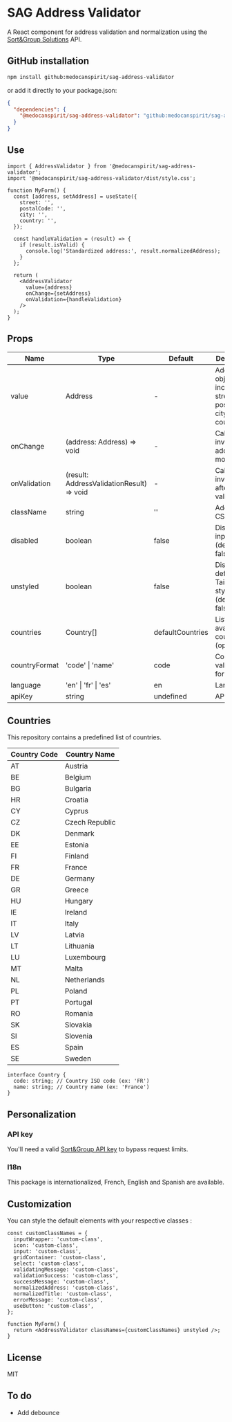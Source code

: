 # SAG Address Validator

A React component for address validation and normalization using the [Sort&Group Solutions](https://www.sortandgroup.com/) API.

## GitHub installation

```bash
npm install github:medocanspirit/sag-address-validator
```

or add it directly to your package.json:

```json
{
  "dependencies": {
    "@medocanspirit/sag-address-validator": "github:medocanspirit/sag-address-validator"
  }
}
```

## Use

```tsx
import { AddressValidator } from '@medocanspirit/sag-address-validator';
import '@medocanspirit/sag-address-validator/dist/style.css';

function MyForm() {
  const [address, setAddress] = useState({
    street: '',
    postalCode: '',
    city: '',
    country: '',
  });

  const handleValidation = (result) => {
    if (result.isValid) {
      console.log('Standardized address:', result.normalizedAddress);
    }
  };

  return (
    <AddressValidator
      value={address}
      onChange={setAddress}
      onValidation={handleValidation}
    />
  );
}
```

## Props

| Name          | Type                                      | Default          | Description                                                    |
| ------------- | ----------------------------------------- | ---------------- | -------------------------------------------------------------- |
| value         | Address                                   | -                | Address object including street, postal code, city and country |
| onChange      | (address: Address) => void                | -                | Callback invoked on address modification                       |
| onValidation  | (result: AddressValidationResult) => void | -                | Callback invoked after validation                              |
| className     | string                                    | ''               | Additional CSS classes                                         |
| disabled      | boolean                                   | false            | Disable input fields (default: false)                          |
| unstyled      | boolean                                   | false            | Disable default Tailwind styles (default: false)               |
| countries     | Country[]                                 | defaultCountries | List of available countries (optional)                         |
| countryFormat | 'code' \| 'name'                          | code             | Country value format                                           |
| language      | 'en' \| 'fr' \| 'es'                      | en               | Language                                                       |
| apiKey        | string                                    | undefined        | API Key                                                        |

## Countries

This repository contains a predefined list of countries.

| Country Code | Country Name   |
| ------------ | -------------- |
| AT           | Austria        |
| BE           | Belgium        |
| BG           | Bulgaria       |
| HR           | Croatia        |
| CY           | Cyprus         |
| CZ           | Czech Republic |
| DK           | Denmark        |
| EE           | Estonia        |
| FI           | Finland        |
| FR           | France         |
| DE           | Germany        |
| GR           | Greece         |
| HU           | Hungary        |
| IE           | Ireland        |
| IT           | Italy          |
| LV           | Latvia         |
| LT           | Lithuania      |
| LU           | Luxembourg     |
| MT           | Malta          |
| NL           | Netherlands    |
| PL           | Poland         |
| PT           | Portugal       |
| RO           | Romania        |
| SK           | Slovakia       |
| SI           | Slovenia       |
| ES           | Spain          |
| SE           | Sweden         |

```tsx
interface Country {
  code: string; // Country ISO code (ex: 'FR')
  name: string; // Country name (ex: 'France')
}
```

## Personalization

### API key

You'll need a valid [Sort&Group API key](https://www.sortandgroup.com/) to bypass request limits.

### I18n

This package is internationalized, French, English and Spanish are available.

## Customization

You can style the default elements with your respective classes :

```tsx
const customClassNames = {
  inputWrapper: 'custom-class',
  icon: 'custom-class',
  input: 'custom-class',
  gridContainer: 'custom-class',
  select: 'custom-class',
  validatingMessage: 'custom-class',
  validationSuccess: 'custom-class',
  successMessage: 'custom-class',
  normalizedAddress: 'custom-class',
  normalizedTitle: 'custom-class',
  errorMessage: 'custom-class',
  useButton: 'custom-class',
};

function MyForm() {
  return <AddressValidator classNames={customClassNames} unstyled />;
}
```

## License

MIT

## To do

- Add debounce
